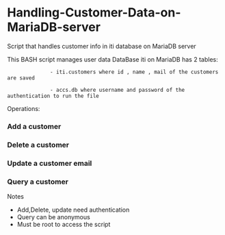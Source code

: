 # Handling-Customer-Data-on-MariaDB-server
 Script that handles customer info in iti database on MariaDB server
 
This BASH script manages user data
DataBase iti on MariaDB has 2 tables:

                  - iti.customers where id , name , mail of the customers are saved
                  
                  - accs.db where username and password of the authentication to run the file


Operations:
###           Add a customer
###           Delete a customer
###           Update a customer email
###           Query a customer
Notes
- Add,Delete, update need authentication
- Query can be anonymous
- Must be root to access the script

